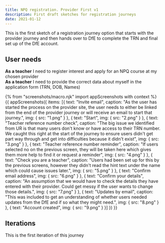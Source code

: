 ```yaml
---
title: NPQ registration. Provider First v1
description: First draft sketches for registration journeys
date: 2021-01-12
---
```


This is the first sketch of a registration journey option that starts with the provider journey and then hands over to DfE to complete the TRN and final set up of the DfE account.

## User needs

<b>As a teacher</b>
I need to register interest and apply for an NPQ course at my chosen provider<br />
<b>As a teacher</b>
I need to provide the correct data about myself in the application form (TRN, DOB, Names)

{% from "screenshots/macro.njk" import appScreenshots with context %}
{{ appScreenshots({
  items: [{
      text: "Invite email",
      caption: "As the user has started the process on the provider site, the user needs to either be linked from the end of the provider journey or will receive an email to start that journey.",
      img: { src: "1.png"  }
    }, {
      text: "Start",
      img: { src: "2.png" }
    }, {
      text: "Teacher reference number check",
      caption: "The big issue we identified from UR is that many users don't know or have access to their TRN number. We caught this right at the start of the journey to ensure users didn't get part way through and get into difficulties because it didn't exist",
      img: { src: "3.png" }
    }, {
      text: "Teacher reference number reminder",
        caption: "If users selected no on the previous screen, they will be taken here which gives them more help to find it or request a reminder",
      img: { src: "4.png" }
    }, {
      text: "Check you are a teacher",
       caption: "Users had been set up for this by the previous screens, however they didn't read the hint text under the name which could cause issues later.",
      img: { src: "5.png" }
    }, {
      text: "Confirm email address",
      img: { src: "6.png" }
    }, {
      text: "Confirm your details",
        caption: "An assumption that we would have to check the details they have entered with their provider. Could get messy if the user wants to change those details.",
      img: { src: "7.png" }
    }, {
      text: "Updates by email",
      caption: "This was included to get an understanding of whether users needed updates from the DfE and if so what they might need.",
      img: { src: "8.png" }
    }, {
      text: "Account created",
      img: { src: "9.png" }
    }]
}) }}


## Iterations
This is the first iteration of this journey
